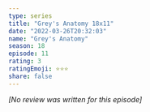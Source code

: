 ```yaml
---
type: series
title: "Grey's Anatomy 18x11"
date: "2022-03-26T20:32:03"
name: "Grey's Anatomy"
season: 18
episode: 11
rating: 3
ratingEmoji: ⭐️⭐️⭐️
share: false
---
```


_[No review was written for this episode]_
